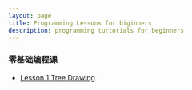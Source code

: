 ```yaml
---
layout: page
title: Programming Lessons for biginners
description: programming turtorials for beginners
---
```

### 零基础编程课
* [Lesson 1 Tree Drawing](programming_lesson1.html)

